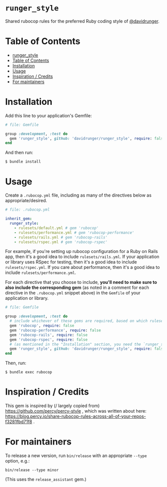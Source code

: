 # `runger_style`

Shared rubocop rules for the preferred Ruby coding style of [@davidrunger][1].

[1]: https://github.com/davidrunger/

# Table of Contents

<!--ts-->
   * [runger_style](#runger_style)
   * [Table of Contents](#table-of-contents)
   * [Installation](#installation)
   * [Usage](#usage)
   * [Inspiration / Credits](#inspiration--credits)
   * [For maintainers](#for-maintainers)

<!-- Added by: david, at: Tue Jan 26 02:54:38 PST 2021 -->

<!--te-->

# Installation

Add this line to your application's Gemfile:

```rb
# file: Gemfile

group :development, :test do
  gem 'runger_style', github: 'davidrunger/runger_style', require: false
end
```

And then run:

```
$ bundle install
```

# Usage

Create a `.rubocop.yml` file, including as many of the directives below as appropriate/desired.

```yml
# file: .rubocop.yml

inherit_gem:
  runger_style:
    - rulesets/default.yml # gem 'rubocop'
    - rulesets/performance.yml # gem 'rubocop-performance'
    - rulesets/rails.yml # gem 'rubocop-rails'
    - rulesets/rspec.yml # gem 'rubocop-rspec'
```

For example, if you're setting up rubocop configuration for a Ruby on Rails app, then it's a good
idea to include `rulesets/rails.yml`. If your application or library uses RSpec for testing, then
it's a good idea to include `rulesets/rspec.yml`. If you care about performance, then it's a good
idea to include `rulesets/performance.yml`.

For each directive that you choose to include, **you'll need to make sure to also include the
corresponding gem** (as noted in a comment for each directive in the `.rubocop.yml` snippet above)
in the `Gemfile` of your application or library.

```rb
# file: Gemfile

group :development, :test do
  # include whichever of these gems are required, based on which ruleset(s) you use
  gem 'rubocop', require: false
  gem 'rubocop-performance', require: false
  gem 'rubocop-rails', require: false
  gem 'rubocop-rspec', require: false
  # (as mentioned in the "Installation" section, you need the `runger_style` gem itself, too)
  gem 'runger_style', github: 'davidrunger/runger_style', require: false
end
```

Then, run:

```
$ bundle exec rubocop
```

# Inspiration / Credits

This gem is inspired by (/ largely copied from) https://github.com/percy/percy-style , which was
written about here: https://blog.percy.io/share-rubocop-rules-across-all-of-your-repos-f3281fbd71f8
.

# For maintainers

To release a new version, run `bin/release` with an appropriate `--type` option, e.g.:

```
bin/release --type minor
```

(This uses the `release_assistant` gem.)
